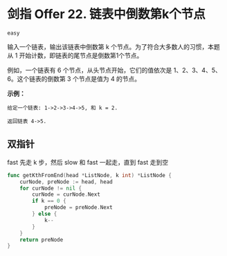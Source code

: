 # 剑指 Offer 22. 链表中倒数第k个节点

`easy`

输入一个链表，输出该链表中倒数第 k 个节点。为了符合大多数人的习惯，本题从 1 开始计数，即链表的尾节点是倒数第1个节点。

例如，一个链表有 6 个节点，从头节点开始，它们的值依次是 1、2、3、4、5、6。这个链表的倒数第 3 个节点是值为 4 的节点。

**示例：**

```
给定一个链表: 1->2->3->4->5, 和 k = 2.

返回链表 4->5.
```

## 双指针

fast 先走 k 步，然后 slow 和 fast 一起走，直到 fast 走到空

```go
func getKthFromEnd(head *ListNode, k int) *ListNode {
	curNode, preNode := head, head
	for curNode != nil {
		curNode = curNode.Next
		if k == 0 {
			preNode = preNode.Next
		} else {
			k--
		}
	}
	return preNode
}
```

